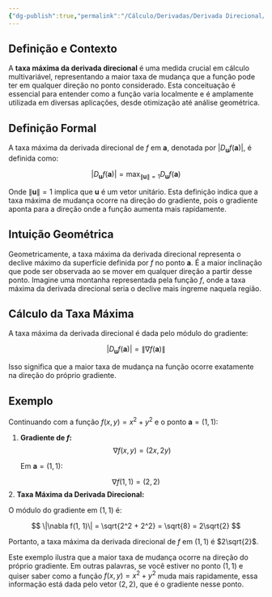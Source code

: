 ```yaml
---
{"dg-publish":true,"permalink":"/Cálculo/Derivadas/Derivada Direcional/Taxa Máxima da Derivada Direcional/","created":"2025-05-20T13:30:13.824-03:00"}
---
```



## Definição e Contexto

A **taxa máxima da derivada direcional** é uma medida crucial em cálculo multivariável, representando a maior taxa de mudança que a função pode ter em qualquer direção no ponto considerado. Esta conceituação é essencial para entender como a função varia localmente e é amplamente utilizada em diversas aplicações, desde otimização até análise geométrica.

## Definição Formal

A taxa máxima da derivada direcional de $f$ em $\mathbf{a}$, denotada por $|D_{\mathbf{u}} f(\mathbf{a})|$, é definida como:

$$
|D_{\mathbf{u}} f(\mathbf{a})| = \max_{\|\mathbf{u}\|=1} D_{\mathbf{u}} f(\mathbf{a})
$$

Onde $\|\mathbf{u}\|=1$ implica que $\mathbf{u}$ é um vetor unitário. Esta definição indica que a taxa máxima de mudança ocorre na direção do gradiente, pois o gradiente aponta para a direção onde a função aumenta mais rapidamente.

## Intuição Geométrica

Geometricamente, a taxa máxima da derivada direcional representa o declive máximo da superfície definida por $f$ no ponto $\mathbf{a}$. É a maior inclinação que pode ser observada ao se mover em qualquer direção a partir desse ponto. Imagine uma montanha representada pela função $f$, onde a taxa máxima da derivada direcional seria o declive mais íngreme naquela região.

## Cálculo da Taxa Máxima

A taxa máxima da derivada direcional é dada pelo módulo do gradiente:

$$
|D_{\mathbf{u}} f(\mathbf{a})| = \|\nabla f(\mathbf{a})\|
$$

Isso significa que a maior taxa de mudança na função ocorre exatamente na direção do próprio gradiente.

## Exemplo

Continuando com a função $f(x, y) = x^2 + y^2$ e o ponto $\mathbf{a} = (1, 1)$:

1. **Gradiente de $f$:**
$$
   \nabla f(x, y) = (2x, 2y)
$$

   Em $\mathbf{a} = (1, 1)$:

$$
   \nabla f(1, 1) = (2, 2)
$$
2. **Taxa Máxima da Derivada Direcional:**

   O módulo do gradiente em $(1, 1)$ é:

$$
   \|\nabla f(1, 1)\| = \sqrt{2^2 + 2^2} = \sqrt{8} = 2\sqrt{2}
$$

Portanto, a taxa máxima da derivada direcional de $f$ em $(1, 1)$ é $2\sqrt{2}$.

Este exemplo ilustra que a maior taxa de mudança ocorre na direção do próprio gradiente. Em outras palavras, se você estiver no ponto $(1, 1)$ e quiser saber como a função $f(x, y) = x^2 + y^2$ muda mais rapidamente, essa informação está dada pelo vetor $(2, 2)$, que é o gradiente nesse ponto.
